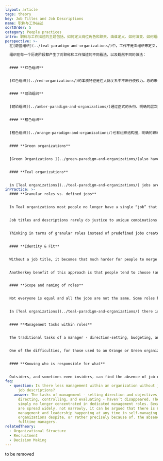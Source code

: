 ```yaml
---
layout: article
tags: theory
key: Job Titles and Job Descriptions
name: 职称与工作描述
sortOrder: 5
category: People practices
intro: 职称与工作描述的主题包括，如何定义岗位角色和职责、由谁定义、如何演变、如何组织内得到正式认可的流程。
perspective: >-
  在[蔚蓝组织](../teal-paradigm-and-organizations/)中，工作不是由组织来定义，而是由成员自己来定义：工作在许多能反映组织的利益、才能和需求的角色与责任中自然产生。通过专注于需要发生的事情而不是定义好的工作，蔚蓝组织往往更具适应性和响应能力，提高了作为一个仿生系统运作的能力。

  组织在每一个历史阶段都产生了对职称和工作描述的不同看法，以及截然不同的做法：


  #### **红色组织**


  [红色组织](../red-organizations/)的本质特征是在人际关系中不断行使权力。总的来说，没有正式的结构化层次构架，尽管可能有明确的角色划分，但没有职称头衔或正式的工作描述。酋长必须表现出压倒性的权力，并让其他人为保住位置而屈从于他的意志。酋长为了创造相对稳定的状态，一般让家人（往往更忠诚）环绕在自己周围，并通过分享战利品来换取他们的忠诚。每一个亲信成员也会各自照顾自己的部下，并保证他们服从。


  #### **琥珀组织**


  [琥珀组织](../amber-paradigm-and-organizations/)通过正式的头衔、明确的层次结构和组织结构图来稳定权力。整体结构是一个“金字塔”，从高层管理者或领导者到下属，都有一系列的正式上下级指挥关系。有明确的规则来规定谁可以做什么。职位描述和头衔由高级领导设定，以便在整个组织内保持统一性。当代的许多学校、教会和公务员都是这样运作的，都设有标准化的职位描述和工资等级。这种方法的优势在于，让组织能够比较有效的实现其目标。并在此过程中，为雇员提供稳定性和确定性。


  #### **橙色组织**


  [橙色组织](../orange-paradigm-and-organizations/)也有组织结构图，明确的职称和工作描述。精英制的价值在于有能力的任何个人都有晋升机会。不鼓励人们“认准自己的位置”并甘心固定在某个预定的岗位。每个职位都会有一个工作描述和职称，以反映成员在组织中的地位。工作描述的定义过程更加灵活，重点可能放在最终结果而不是职责上。职称在这些组织中很重要，因为它描述了工作人员的职责范围和地位。


  #### **Green organizations**


  [Green Organizations ](../green-paradigm-and-organizations/)also have a hierarchical approach, but are more likely to talk about roles than jobs. Areas of responsibility are defined through the organization charts. Decision making is pushed down to front-line workers who can often make significant  decisions without management approval. Jobs and roles are likely to be more generic and fluid, leaving a degree of freedom in how they are carried out. Titles are less important and employees are often referred to as citizens or family members. Job descriptions refer to external and internal stakeholders and stress the importance of relationship management. The HR team play a key role in describing jobs so that they fit the values and purpose of the organization. 


  #### **Teal organizations**


  in [Teal organizations](../teal-paradigm-and-organizations/) jobs are defined by people rather than the organization.: Jobs emerge from a multitude of roles and responsibilities that reflect the interests, talents, and the needs of the organization. There are often no job titles or job descriptions. If job descriptions they do exist, they tend to be short, describing a set of accountabilities to the team and/or each other. In some Teal organizations titles are used to denote role and function, in others there are no titles at all. People typically have the option to switch and trade roles according to workload and preferences.  By focusing on what needs to happen rather than jobs, Teal organizations are often more adaptable and responsive increasing their capacity to operate as a living system.
inPractice: >-
  #### **Granular roles vs. defined jobs**


  In Teal organizations most people no longer have a single “job” that fits a generic description; instead, they fill a unique combination of roles.


  Job titles and descriptions rarely do justice to unique combinations of roles, and they are also too static to account for the fluid nature of work in Teal organizations. Colleagues frequently switch and trade roles according to workload and preferences.


  Thinking in terms of granular roles instead of predefined jobs creates great fluidity and adaptability. People can give up one role and take up another without needing to go through the cumbersome and often political processes of appointment, promotion, and salary negotiation.


  #### **Identity & Fit**


  Without a job title, it becomes that much harder for people to merge their identity with the position they hold. This fusion is commonplace today. When we believe our job is who we really are, we start thinking and behaving accordingly. Without job titles and job descriptions, we are more likely to see ourselves and others as human beings who simply put their energy into specific work for a period of time.


  Anotherkey benefit of this approach is that people tend to choose (and be appointed to) roles that have a much better fit with their interests and talents. When people can’t turn to a job description to tell them what to do, they have to find their own unique way to fill a role with life and meaning.


  #### **Scope and naming of roles**


  Not everyone is equal and all the jobs are not the same. Some roles have a rather narrow scope (say, the role of operating a certain machine or cleaning the office), while other roles take a broader perspective (for instance, the role of designing a new product line). The fluid arrangement of roles (instead of defined job descriptions) also allows for a better matching of talent with roles.


  In [Teal organizations](../teal-paradigm-and-organizations/) there is usually one person recognized for taking the broadest perspective, and usually they are called the CEO, at least by the outside world (even though they don't hold the same responsibilities and power as a traditional CEO). Some well-defined roles can be named,. but for the vast majority of employees, people don’t bother trying to find a label to capture the different roles they hold at any one point in time. In many  The language of employee or staff is often dropped entirely and in some cases replaced with the word, "colleague".


  #### **Management tasks within roles**


  The traditional tasks of a manager - direction-setting, budgeting, analyzing, planning, organizing, measuring, controlling, recruiting, evaluating, and communicating - are distributed amongst various members of a team. People are not accountable to one manager but to their peers, every one of whom is a boss in some respect. Anybody can put on the hat of “the boss” to make important decisions, launch new initiatives, hold underperforming colleagues to account, help resolve conflicts, or take over leadership if results are bad and action is needed. Many Teal organizations have noticed that “management’ creeps back in if too many leadership tasks are taken on by any one individual. For this reason people typically have the freedom to change teams and attention is paid to how work is distributed. The flip side is that people are no longer forced to take on management roles that might not fit their talents in order to advance their careers.


  One of the difficulties, for those used to an Orange or Green organization, is that it is much harder to know where you fit. The absence of grades and job titles makes career development and salary progression much less certain. People in Teal organizations are generally much more comfortable managing their own progression.


  #### **Knowing who is responsible for what**


  Outsiders, and sometimes even insiders, can find the absence of job descriptions and job titles confusing because it is less clear who is responsible for what.. For this reason some organizations keep a log on their intranet allowing people to  record the roles they are currently filling. This aids clarity and helps others understand their expertise.
faq:
  - question: Is there less management within an organization without job titles and
      job descriptions?
    answer: The tasks of management - setting direction and objectives, planning,
      directing, controlling, and evaluating - haven’t disappeared. They are
      simply no longer concentrated in dedicated management roles. Because they
      are spread widely, not narrowly, it can be argued that there is more
      management and leadership happening at any time in self-managing
      organizations despite, or rather precisely because of, the absence of
      fulltime managers.
relatedTheory:
  - Organizational Structure
  - Recruitment
  - Decision Making
---
```

to be removed